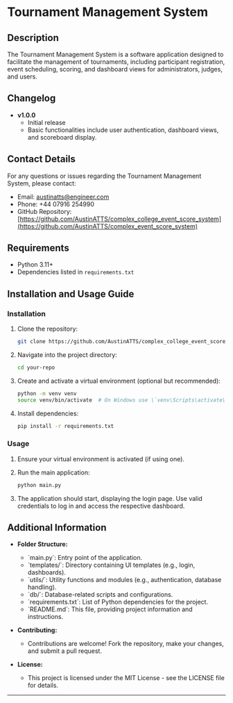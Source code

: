 # Tournament Management System

## Description

The Tournament Management System is a software application designed to facilitate the management of tournaments, including participant registration, event scheduling, scoring, and dashboard views for administrators, judges, and users.

## Changelog

- **v1.0.0**
  - Initial release
  - Basic functionalities include user authentication, dashboard views, and scoreboard display.

## Contact Details

For any questions or issues regarding the Tournament Management System, please contact:
- Email: [austinatts@engineer.com](mailto:austinatts@engineer.com)
- Phone: +44 07916 254990
- GitHub Repository: [https://github.com/AustinATTS/complex_college_event_score_system](https://github.com/AustinATTS/complex_event_score_system)

## Requirements

- Python 3.11+
- Dependencies listed in `requirements.txt`

## Installation and Usage Guide

### Installation

1. Clone the repository:

   ```bash
   git clone https://github.com/AustinATTS/complex_college_event_score_system.git
   ```

2. Navigate into the project directory:

   ```bash
   cd your-repo
   ```

3. Create and activate a virtual environment (optional but recommended):

   ```bash
   python -m venv venv
   source venv/bin/activate  # On Windows use \`venv\Scripts\activate\`
   ```

4. Install dependencies:

   ```bash
   pip install -r requirements.txt
   ```

### Usage

1. Ensure your virtual environment is activated (if using one).

2. Run the main application:

   ```bash
   python main.py
   ```

3. The application should start, displaying the login page. Use valid credentials to log in and access the respective dashboard.

## Additional Information

- **Folder Structure:**
  - \`main.py\`: Entry point of the application.
  - \`templates/\`: Directory containing UI templates (e.g., login, dashboards).
  - \`utils/\`: Utility functions and modules (e.g., authentication, database handling).
  - \`db/\`: Database-related scripts and configurations.
  - \`requirements.txt\`: List of Python dependencies for the project.
  - \`README.md\`: This file, providing project information and instructions.

- **Contributing:**
  - Contributions are welcome! Fork the repository, make your changes, and submit a pull request.

- **License:**
  - This project is licensed under the MIT License - see the LICENSE file for details.

---